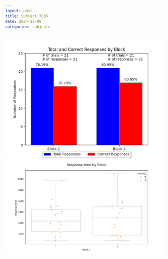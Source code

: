 ```yaml
---
layout: post
title: Subject 7035
date: 2024-12-08
categories: subjects
---
```


![](data/7035/run-6/7035_ATS_responses.png)
![](data/7035/run-6/7035_ATS_rt.png)
